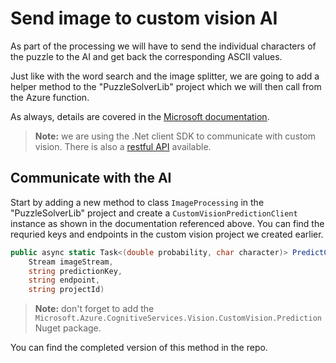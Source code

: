 # Send image to custom vision AI

As part of the processing we will have to send the individual characters of the puzzle to the AI and get back the corresponding ASCII values.

Just like with the word search and the image splitter, we are going to add a helper method to the "PuzzleSolverLib" project which we will then call from the Azure function.

As always, details are covered in the [Microsoft documentation](https://docs.microsoft.com/en-us/azure/cognitive-services/custom-vision-service/csharp-tutorial-od).

> **Note:** we are using the .Net client SDK to communicate with custom vision. There is also a [restful API](https://southcentralus.dev.cognitive.microsoft.com/docs/services/450e4ba4d72542e889d93fd7b8e960de/operations/5a6264bc40d86a0ef8b2c290
) available.

## Communicate with the AI

Start by adding a new method to class `ImageProcessing` in the "PuzzleSolverLib" project and create a `CustomVisionPredictionClient` instance as shown in the documentation referenced above. You can find the requried keys and endpoints in the custom vision project we created earlier.

```cs
public async static Task<(double probability, char character)> PredictCharacterAsync(
    Stream imageStream,
    string predictionKey,
    string endpoint,
    string projectId)
```

> **Note:** don't forget to add the `Microsoft.Azure.CognitiveServices.Vision.CustomVision.Prediction` Nuget package.

You can find the completed version of this method in the repo.